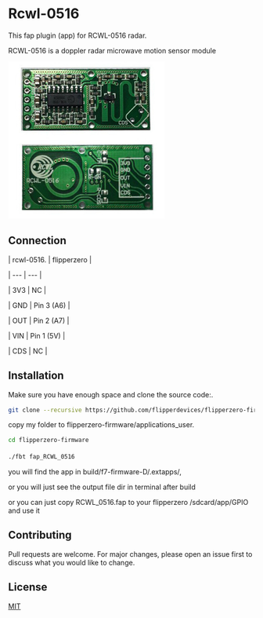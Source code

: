 # Rcwl-0516

This fap plugin (app) for RCWL-0516 radar.

RCWL-0516 is a doppler radar microwave motion sensor module

![RCWL-0516 board](./images/RCWL-0516-board.jpg)

## Connection

| rcwl-0516. | flipperzero |

| --- | --- |

| 3V3 | NC |

| GND | Pin 3 (A6) |

| OUT | Pin 2 (A7) |

| VIN | Pin 1 (5V) |

| CDS | NC |

## Installation

Make sure you have enough space and clone the source code:.

```bash
git clone --recursive https://github.com/flipperdevices/flipperzero-firmware.git
```

copy my folder to flipperzero-firmware/applications_user.

```bash
cd flipperzero-firmware

./fbt fap_RCWL_0516
```

you will find the app in build/f7-firmware-D/.extapps/,

or you will just see the output file dir in terminal after build

or you can just copy RCWL_0516.fap to your flipperzero /sdcard/app/GPIO and use it

## Contributing

Pull requests are welcome. For major changes, please open an issue first
to discuss what you would like to change.

## License

[MIT](https://choosealicense.com/licenses/mit/)
